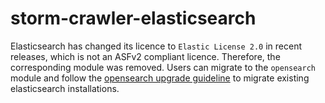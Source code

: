 storm-crawler-elasticsearch
===========================

Elasticsearch has changed its licence to `Elastic License 2.0` in recent releases, which is not an ASFv2 compliant licence.
Therefore, the corresponding module was removed. Users can migrate to the `opensearch` module and follow the
[opensearch upgrade guideline](https://opensearch.org/docs/latest/upgrade-to/upgrade-to/) to migrate existing elasticsearch installations.
